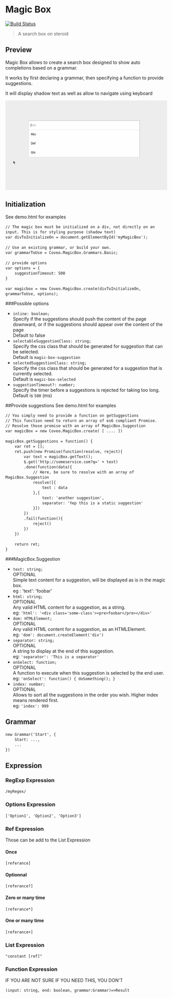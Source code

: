 # Magic Box
[![Build Status](https://travis-ci.org/coveo/magicbox.svg?branch=master)](https://travis-ci.org/coveo/magicbox)

> A search box on steroid

## Preview
Magic Box allows to create a search box designed to show auto completions based on a grammar.

It works by first declaring a grammar, then specifying a function to provide suggestions.

It will display shadow text as well as allow to navigate using keyboard

![Preview](magicbox.gif)

## Initialization
See demo.html for examples

    // The magic box must be initialized on a div, not directly on an input. This is for styling purpose (shadow text)
    var divToInitializeOn = document.getElementById('myMagicBox');
    
    // Use an existing grammar, or build your own.
    var grammarToUse = Coveo.MagicBox.Grammars.Basic;
    
    // provide options
    var options = {
        suggestionTimeout: 500
    }
    
    var magicbox = new Coveo.MagicBox.create(divToInitializeOn, grammarToUse, options);

###Possible options
* `inline: boolean;`<br/>
Specify if the suggestions should push the content of the page downward, or if the suggestions should appear over the content of the page<br/>
Default to false
* `selectableSuggestionClass: string;`<br/>
Specify the css class that should be generated for suggestion that can be selected.<br/>
Default is `magic-box-suggestion`
* `selectedSuggestionClass: string;`<br/>
Specify the css class that should be generated for a suggestion that is currently selected.<br/>
Default is `magic-box-selected`
* `suggestionTimeout?: number;`<br/>
Specify the timer before a suggestions is rejected for taking too long.<br/>
Default is `500` (ms)

##Provide suggestions
See demo.html for examples

    // You simply need to provide a function on getSuggestions
    // This function need to return an array of es6 compliant Promise.
    // Resolve those promise with an array of MagicBox.Suggestion
    var magicBox = new Coveo.MagicBox.create( [ .... ])
    
    magicBox.getSuggestions = function() {
        var ret = [];
        ret.push(new Promise(function(resolve, reject){
            var text = magicBox.getText();
            $.get('http://someservice.com?q=' + text)
            .done(function(data){
                // Here, be sure to resolve with an array of MagicBox.Suggestion
                resolve([{
                    text : data
                },{
                    text: 'another suggestion',
                    separator: 'Yep this is a static suggestion'
                }])
            })
            .fail(function(){
                reject()
            })
        })
        
        return ret;
    }
###MagicBox.Suggestion
* `text: string;`<br/>
OPTIONAL<br/>
Simple text content for a suggestion, will be displayed as is in the magic box.<br/>
eg : 'text': 'foobar'
* `html: string;`<br/>
OPTIONAL<br/>
Any valid HTML content for a suggestion, as a string.<br/>
eg: `'html': '<div class='some-class'><pre>foobar</pre></div>'`
* `dom: HTMLElement;`<br/>
OPTIONAL<br/>
Any valid HTML content for a suggestion, as an HTMLElement.<br/>
eg: `'dom': document.createElement('div')`
* `separator: string;`<br/>
OPTIONAL<br/>
A string to display at the end of this suggestion.<br/>
eg: `'separator': 'This is a separator'`
* `onSelect: function;`<br/>
OPTIONAL<br/>
A function to execute when this suggestion is selected by the end user.<br/>
eg: `'onSelect': function() { doSomething(); }`
* `index: number;`<br/>
OPTIONAL<br/>
Allows to sort all the suggestions in the order you wish. Higher index means rendered first.<br/>
eg: `'index': 999`

## Grammar
```
new Grammar('Start', {
    Start: ...,
    ...
})
```
## Expression
### RegExp Expression
```
/myRegex/
```
### Options Expression
```
['Option1', 'Option2', 'Option3']
```
### Ref Expression
Those can be add to the List Expression

#### Once
```
[referance]
```

#### Optionnal
```
[referance?]
```

#### Zero or many time
```
[referance*]
```

#### One or many time
```
[referance+]
```

### List Expression
```
"constant [ref]"
```

### Function Expression
IF YOU ARE NOT SURE IF YOU NEED THIS, YOU DON'T
```
(input: string, end: boolean, grammar:Grammar)=>Result
```